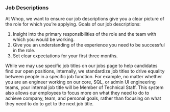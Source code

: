 ### Job Descriptions

At Whop, we want to ensure our job descriptions give you a clear picture of the role for which you’re applying. Goals of our job descriptions:

1. Insight into the primary responsibilities of the role and the team with which you would be working.
2. Give you an understanding of the experience you need to be successful in the role. 
3. Set clear expectations for your first three months.

While we may use specific job titles on our jobs page to help candidates find our open positions, internally, we standardize job titles to drive equality between people in a specific job function. For example, no matter whether you are an engineer working on our core, SQL, or admin UI engineering teams, your internal job title will be Member of Technical Staff. This system also allows our employees to focus more on what they need to do to achieve company, team, and personal goals, rather than focusing on what they need to do to get to the next job title.  